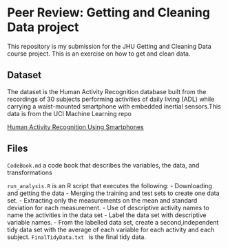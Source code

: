 # Peer Review: Getting and Cleaning Data project
This repository is my submission for the JHU Getting and Cleaning Data course project. 
This is an exercise on how to get and clean data.

## Dataset
The dataset is the Human Activity Recognition database built from the recordings of 30 subjects performing activities of daily living (ADL) while carrying a waist-mounted smartphone with embedded inertial sensors.This data is from the UCI Machine Learning repo

[Human Activity Recognition Using Smartphones](http://archive.ics.uci.edu/ml/datasets/Human+Activity+Recognition+Using+Smartphones)

## Files
`CodeBook.md` a code book that describes the variables, the data, and transformations

`run_analysis.R` is an R script that executes the following:
    - Downloading and getting the data
    - Merging the training and test sets to create one data set.
    - Extracting only the measurements on the mean and standard deviation for each measurement.
    - Use of descriptive activity names to name the activities in the data set
    - Label the data set with descriptive variable names.
    -  From the labelled data set, create a second,independent tidy data set with the average of each variable for each activity and each subject.
`FinalTidyData.txt ` is the final tidy data. 
